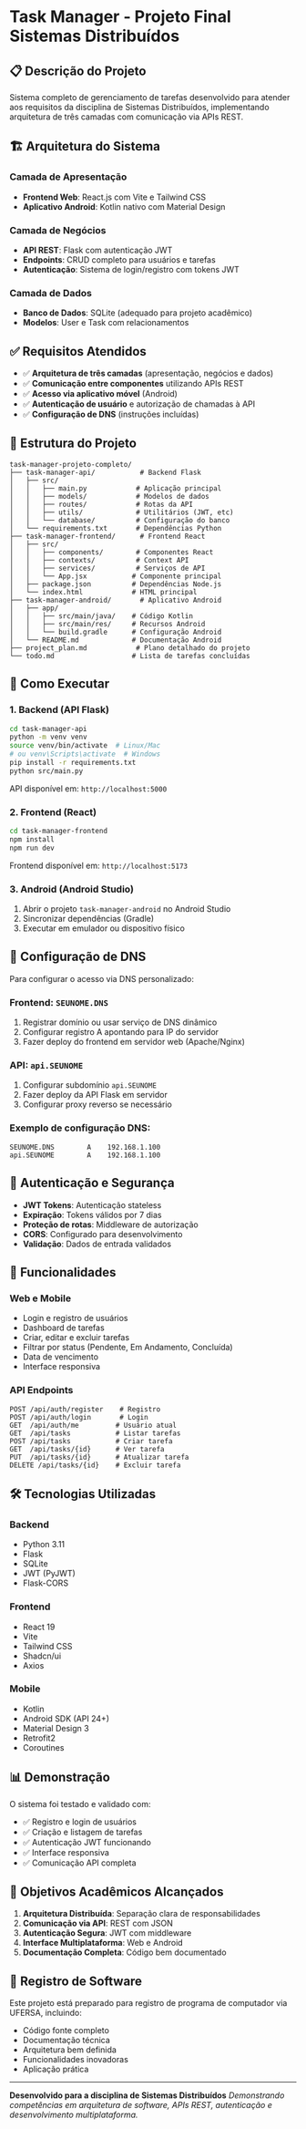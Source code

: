 # Task Manager - Projeto Final Sistemas Distribuídos

## 📋 Descrição do Projeto

Sistema completo de gerenciamento de tarefas desenvolvido para atender aos requisitos da disciplina de Sistemas Distribuídos, implementando arquitetura de três camadas com comunicação via APIs REST.

## 🏗️ Arquitetura do Sistema

### Camada de Apresentação
- **Frontend Web**: React.js com Vite e Tailwind CSS
- **Aplicativo Android**: Kotlin nativo com Material Design

### Camada de Negócios  
- **API REST**: Flask com autenticação JWT
- **Endpoints**: CRUD completo para usuários e tarefas
- **Autenticação**: Sistema de login/registro com tokens JWT

### Camada de Dados
- **Banco de Dados**: SQLite (adequado para projeto acadêmico)
- **Modelos**: User e Task com relacionamentos

## ✅ Requisitos Atendidos

- ✅ **Arquitetura de três camadas** (apresentação, negócios e dados)
- ✅ **Comunicação entre componentes** utilizando APIs REST
- ✅ **Acesso via aplicativo móvel** (Android)  
- ✅ **Autenticação de usuário** e autorização de chamadas à API
- ✅ **Configuração de DNS** (instruções incluídas)

## 📁 Estrutura do Projeto

```
task-manager-projeto-completo/
├── task-manager-api/           # Backend Flask
│   ├── src/
│   │   ├── main.py            # Aplicação principal
│   │   ├── models/            # Modelos de dados
│   │   ├── routes/            # Rotas da API
│   │   ├── utils/             # Utilitários (JWT, etc)
│   │   └── database/          # Configuração do banco
│   └── requirements.txt       # Dependências Python
├── task-manager-frontend/      # Frontend React
│   ├── src/
│   │   ├── components/        # Componentes React
│   │   ├── contexts/          # Context API
│   │   ├── services/          # Serviços de API
│   │   └── App.jsx           # Componente principal
│   ├── package.json          # Dependências Node.js
│   └── index.html            # HTML principal
├── task-manager-android/       # Aplicativo Android
│   ├── app/
│   │   ├── src/main/java/    # Código Kotlin
│   │   ├── src/main/res/     # Recursos Android
│   │   └── build.gradle      # Configuração Android
│   └── README.md             # Documentação Android
├── project_plan.md            # Plano detalhado do projeto
└── todo.md                   # Lista de tarefas concluídas
```

## 🚀 Como Executar

### 1. Backend (API Flask)
```bash
cd task-manager-api
python -m venv venv
source venv/bin/activate  # Linux/Mac
# ou venv\Scripts\activate  # Windows
pip install -r requirements.txt
python src/main.py
```
API disponível em: `http://localhost:5000`

### 2. Frontend (React)
```bash
cd task-manager-frontend
npm install
npm run dev
```
Frontend disponível em: `http://localhost:5173`

### 3. Android (Android Studio)
1. Abrir o projeto `task-manager-android` no Android Studio
2. Sincronizar dependências (Gradle)
3. Executar em emulador ou dispositivo físico

## 🔧 Configuração de DNS

Para configurar o acesso via DNS personalizado:

### Frontend: `SEUNOME.DNS`
1. Registrar domínio ou usar serviço de DNS dinâmico
2. Configurar registro A apontando para IP do servidor
3. Fazer deploy do frontend em servidor web (Apache/Nginx)

### API: `api.SEUNOME`
1. Configurar subdomínio `api.SEUNOME`
2. Fazer deploy da API Flask em servidor
3. Configurar proxy reverso se necessário

### Exemplo de configuração DNS:
```
SEUNOME.DNS        A    192.168.1.100
api.SEUNOME        A    192.168.1.100
```

## 🔐 Autenticação e Segurança

- **JWT Tokens**: Autenticação stateless
- **Expiração**: Tokens válidos por 7 dias
- **Proteção de rotas**: Middleware de autorização
- **CORS**: Configurado para desenvolvimento
- **Validação**: Dados de entrada validados

## 📱 Funcionalidades

### Web e Mobile
- Login e registro de usuários
- Dashboard de tarefas
- Criar, editar e excluir tarefas
- Filtrar por status (Pendente, Em Andamento, Concluída)
- Data de vencimento
- Interface responsiva

### API Endpoints
```
POST /api/auth/register    # Registro
POST /api/auth/login       # Login
GET  /api/auth/me         # Usuário atual
GET  /api/tasks           # Listar tarefas
POST /api/tasks           # Criar tarefa
GET  /api/tasks/{id}      # Ver tarefa
PUT  /api/tasks/{id}      # Atualizar tarefa
DELETE /api/tasks/{id}    # Excluir tarefa
```

## 🛠️ Tecnologias Utilizadas

### Backend
- Python 3.11
- Flask
- SQLite
- JWT (PyJWT)
- Flask-CORS

### Frontend
- React 19
- Vite
- Tailwind CSS
- Shadcn/ui
- Axios

### Mobile
- Kotlin
- Android SDK (API 24+)
- Material Design 3
- Retrofit2
- Coroutines

## 📊 Demonstração

O sistema foi testado e validado com:
- ✅ Registro e login de usuários
- ✅ Criação e listagem de tarefas
- ✅ Autenticação JWT funcionando
- ✅ Interface responsiva
- ✅ Comunicação API completa

## 🎯 Objetivos Acadêmicos Alcançados

1. **Arquitetura Distribuída**: Separação clara de responsabilidades
2. **Comunicação via API**: REST com JSON
3. **Autenticação Segura**: JWT com middleware
4. **Interface Multiplataforma**: Web e Android
5. **Documentação Completa**: Código bem documentado

## 📝 Registro de Software

Este projeto está preparado para registro de programa de computador via UFERSA, incluindo:
- Código fonte completo
- Documentação técnica
- Arquitetura bem definida
- Funcionalidades inovadoras
- Aplicação prática

---

**Desenvolvido para a disciplina de Sistemas Distribuídos**
*Demonstrando competências em arquitetura de software, APIs REST, autenticação e desenvolvimento multiplataforma.*

